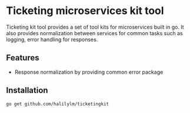 # Ticketing microservices kit tool
Ticketing kit tool provides a set of tool kits for microservices built in go. It also provides normalization between services for common tasks such as logging, error handling for responses.

## Features

- Response normalization by providing common error package

## Installation

```sh
go get github.com/halilylm/ticketingkit
```
